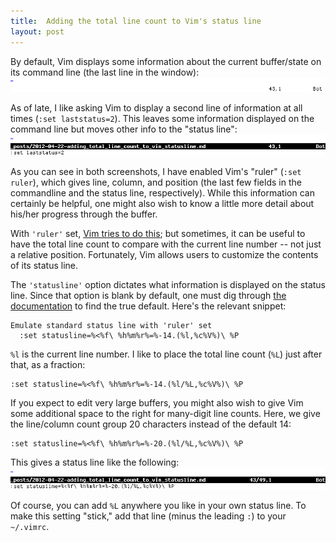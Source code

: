 ```yaml
---
title:  Adding the total line count to Vim's status line
layout: post
---
```

By default, Vim displays some information about the current buffer/state on its command line (the
last line in the window):
![](/blog/assets/laststatus_1.png)

As of late, I like asking Vim to display a second line of information at all times (`:set
laststatus=2`). This leaves some information displayed on the command line but moves other info to
the "status line":
![](/blog/assets/laststatus_2.png)

As you can see in both screenshots, I have enabled Vim's "ruler" (`:set ruler`), which gives
line, column, and position (the last few fields in the commandline and the status line,
respectively). While this information can certainly be helpful, one might also wish to know a little
more detail about his/her progress through the buffer.

With `'ruler'` set, [Vim tries to do this][vim_ruler]; but sometimes, it can be useful to have the
total line count to compare with the current line number -- not just a relative position.
Fortunately, Vim allows users to customize the contents of its status line.

The `'statusline'` option dictates what information is displayed on the status line. Since that
option is blank by default, one must dig through [the documentation][vim_statusline] to find the
true default. Here's the relevant snippet:

    Emulate standard status line with 'ruler' set
      :set statusline=%<%f\ %h%m%r%=%-14.(%l,%c%V%)\ %P

`%l` is the current line number. I like to place the total line count (`%L`) just after that, as a
fraction:

    :set statusline=%<%f\ %h%m%r%=%-14.(%l/%L,%c%V%)\ %P

If you expect to edit very large buffers, you might also wish to give Vim some additional space to
the right for many-digit line counts. Here, we give the line/column count group 20 characters
instead of the default 14:

    :set statusline=%<%f\ %h%m%r%=%-20.(%l/%L,%c%V%)\ %P

This gives a status line like the following:
![](/blog/assets/laststatus_custom.png)

Of course, you can add `%L` anywhere you like in your own status line. To make this setting "stick,"
add that line (minus the leading `:`) to your `~/.vimrc`.

[vim_ruler]:      https://vimhelp.appspot.com/options.txt.html#%27ruler%27
[vim_statusline]: https://vimhelp.appspot.com/options.txt.html#%27statusline%27

